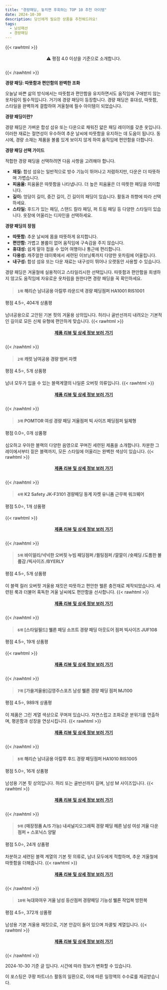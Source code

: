 ```yaml
---
title: "경량패딩, 놓치면 후회하는 TOP 10 추천 아이템"
date: 2024-10-30
description: 당신에게 필요한 상품을 추천해드려요!
tags:
  - 남성패션
  - 경량패딩
---
```

{{< rawhtml >}}<div class="toc" style="text-align: center; height: 50px; line-height: 2;">  <p>⚠️ 평점 4.0 이상을 기준으로 소개합니다.<br></p></div> {{< /rawhtml >}}

**경량 패딩: 따뜻함과 편안함의 완벽한 조화**

오늘날 바쁜 삶의 방식에서는 따뜻함과 편안함을 유지하면서도 움직임에 구애받지 않는 옷차림이 필수적입니다. 거기에 경량 패딩이 등장합니다. 경량 패딩은 휴대성, 따뜻함, 스타일을 완벽하게 결합하여 겨울철에 필수 아이템이 되었습니다.

**경량 패딩이란?**

경량 패딩은 가벼운 합성 섬유 또는 다운으로 채워진 얇은 패딩 레이어를 갖춘 옷입니다. 이러한 재료는 절연성이 우수하여 추운 날씨에 따뜻함을 유지하는 데 도움이 됩니다. 동시에, 경량 소재는 제품을 볼륨 있게 보이지 않게 하여 움직임에 편안함을 더합니다.

**경량 패딩 선택 가이드**

적합한 경량 패딩을 선택하려면 다음 사항을 고려해야 합니다.

* **재질:** 합성 섬유는 일반적으로 방수 기능이 뛰어나고 저렴하지만, 다운은 더 따뜻하며 가볍습니다.
* **피움율:** 피움율은 따뜻함을 나타냅니다. 더 높은 피움율은 더 따뜻한 패딩을 의미합니다.
* **길이:** 엉덩이 길이, 중간 길이, 긴 길이의 패딩이 있습니다. 활동과 취향에 따라 선택하세요.
* **스타일:** 후드가 있는 패딩, 스탠드 칼라 패딩, 퍼 트림 패딩 등 다양한 스타일이 있습니다. 옷장에 어울리는 디자인을 선택하세요.

**경량 패딩의 장점**

* **따뜻함:** 추운 날씨에 몸을 따뜻하게 유지합니다.
* **편안함:** 가볍고 볼륨이 없어 움직임에 구속감을 주지 않습니다.
* **휴대성:** 쉽게 말아 접을 수 있어 여행이나 통근에 편리합니다.
* **다용성:** 캐주얼한 데이룩에서 세련된 이브닝룩까지 다양한 옷차림에 어울립니다.
* **내구성:** 합성 섬유 또는 다운 재료는 내구성이 뛰어나 오랫동안 사용할 수 있습니다.

경량 패딩은 겨울철에 실용적이고 스타일리시한 선택입니다. 따뜻함과 편안함을 희생하지 않고도 움직임에 자유로운 옷차림을 원한다면 경량 패딩을 꼭 확인하세요.


>#### `1위` 해리슨 남녀공용 아칼루 라운드넥 경량 패딩점퍼 HA1001 RIS1001
평점 4.5⭐, 404개 상품평

남녀공용으로 고안된 기본 핏의 겨울용 상의입니다. 허리나 골반선까지 내려오는 기본적인 길이로 모든 신체 유형에 편안하게 맞습니다.
{{< rawhtml >}}<div class="toc" style="text-align: center; height: 50px; line-height: 2;"><p><b><a href="https://link.coupang.com/re/AFFSDP?lptag=AF5033054&pageKey=8345851606&itemId=20167613715&vendorItemId=87259889898&traceid=V0-153-d60ff48f62a57986&clickBeacon=90ff2bf0-968a-11ef-829b-46d14a7e751d%7E3&requestid=20241030154535381122936244&token=31850C%7CMIXED">제품 리뷰 및 상세 정보 보러 가기</a></b><br></p> </div>{{< /rawhtml >}}

>#### `2위` 캐럿 남여공용 경량 범버 자켓
평점 4.5⭐, 5개 상품평

남녀 모두가 입을 수 있는 블랙계열의 나일론 오버핏 의류입니다.
{{< rawhtml >}}<div class="toc" style="text-align: center; height: 50px; line-height: 2;"><p><b><a href="https://link.coupang.com/re/AFFSDP?lptag=AF5033054&pageKey=2111546173&itemId=3586762064&vendorItemId=71572557022&traceid=V0-153-5ea1e8d9e48af2e2&requestid=20241030154535381122936244&token=31850C%7CMIXED">제품 리뷰 및 상세 정보 보러 가기</a></b><br></p> </div>{{< /rawhtml >}}

>#### `3위` POMTOR 여성 경량 패딩 겨울점퍼 빅 사이즈  패딩점퍼 일체형
평점 0.0⭐, 0개 상품평

심오하고 우아한 블랙의 다양한 음영으로 꾸며진 세련된 제품을 소개합니다. 차분한 그레이에서부터 짙은 블랙까지, 모든 스타일에 어울리는 완벽한 색상이 있습니다.
{{< rawhtml >}}<div class="toc" style="text-align: center; height: 50px; line-height: 2;"><p><b><a href="https://link.coupang.com/re/AFFSDP?lptag=AF5033054&pageKey=8397577129&itemId=24273032214&vendorItemId=91354649869&traceid=V0-153-f14dbe715cd928e3&requestid=20241030154535381122936244&token=31850C%7CMIXED">제품 리뷰 및 상세 정보 보러 가기</a></b><br></p> </div>{{< /rawhtml >}}

>#### `4위` K2 Safety JK-F3101 경량패딩 동계 자켓 유니폼 근무복 워크웨어
평점 5.0⭐, 1개 상품평


{{< rawhtml >}}<div class="toc" style="text-align: center; height: 50px; line-height: 2;"><p><b><a href="https://link.coupang.com/re/AFFSDP?lptag=AF5033054&pageKey=7614734875&itemId=20175227822&vendorItemId=87267180854&traceid=V0-153-39e3d52de82cf81c&clickBeacon=90ff5300-968a-11ef-8cb0-47b5a149a916%7E3&requestid=20241030154535381122936244&token=31850C%7CMIXED">제품 리뷰 및 상세 정보 보러 가기</a></b><br></p> </div>{{< /rawhtml >}}

>#### `5위` 바이얼리/넉넉한 오버핏 누빔 패딩점퍼 /퀼팅점퍼 /깔깔이 /숏패딩 /도톰한 볼륨감 /빅사이즈 /BYERLY
평점 4.5⭐, 5개 상품평

이 블랙 컬러 오버핏 겨울용 재킷은 따뜻하고 편안한 웰론 충전재로 제작되었습니다. 세련된 룩과 더불어 혹독한 겨울 날씨에도 편안함을 선사합니다.
{{< rawhtml >}}<div class="toc" style="text-align: center; height: 50px; line-height: 2;"><p><b><a href="https://link.coupang.com/re/AFFSDP?lptag=AF5033054&pageKey=8360206116&itemId=17029922358&vendorItemId=84206241809&traceid=V0-153-7a5397e5606fc7be&requestid=20241030154535381122936244&token=31850C%7CMIXED">제품 리뷰 및 상세 정보 보러 가기</a></b><br></p> </div>{{< /rawhtml >}}

>#### `6위` [스타일필드] 웰론 패딩 소프트 경량 패딩 아웃도어 점퍼 빅사이즈 JUF108
평점 4.5⭐, 19개 상품평


{{< rawhtml >}}<div class="toc" style="text-align: center; height: 50px; line-height: 2;"><p><b><a href="https://link.coupang.com/re/AFFSDP?lptag=AF5033054&pageKey=7704888326&itemId=20638603782&vendorItemId=87712207304&traceid=V0-153-4791bd7566f83641&clickBeacon=90ff5300-968a-11ef-ade7-f27a8f36bef1%7E3&requestid=20241030154535381122936244&token=31850C%7CMIXED">제품 리뷰 및 상세 정보 보러 가기</a></b><br></p> </div>{{< /rawhtml >}}

>#### `7위` [가을겨울용]김영주스포츠 남성 웰론 경량 패딩 점퍼 MJ100
평점 4.5⭐, 989개 상품평

이 제품은 그린 계열 색상으로 꾸며져 있습니다. 자연스럽고 조화로운 분위기를 연출하며, 평온함과 성장을 연상시킵니다.
{{< rawhtml >}}<div class="toc" style="text-align: center; height: 50px; line-height: 2;"><p><b><a href="https://link.coupang.com/re/AFFSDP?lptag=AF5033054&pageKey=7494914965&itemId=19606674871&vendorItemId=87188211295&traceid=V0-153-c0fd8a884305276d&requestid=20241030154535381122936244&token=31850C%7CMIXED">제품 리뷰 및 상세 정보 보러 가기</a></b><br></p> </div>{{< /rawhtml >}}

>#### `8위` 해리슨 남녀공용 아칼루 후드 경량 패딩점퍼 HA1010 RIS1005
평점 5.0⭐, 16개 상품평

남성용 기본 핏 상의입니다. 허리 또는 골반선까지 길며, 남성 M 사이즈입니다.
{{< rawhtml >}}<div class="toc" style="text-align: center; height: 50px; line-height: 2;"><p><b><a href="https://link.coupang.com/re/AFFSDP?lptag=AF5033054&pageKey=8338066497&itemId=24077478409&vendorItemId=91097117331&traceid=V0-153-c775bd591658be84&clickBeacon=90ff5300-968a-11ef-a94c-0821540c6ab5%7E3&requestid=20241030154535381122936244&token=31850C%7CMIXED">제품 리뷰 및 상세 정보 보러 가기</a></b><br></p> </div>{{< /rawhtml >}}

>#### `9위` (매장정품 A/S 가능) 내셔널지오그래픽 경량 패딩 헤론 남성 여성 겨울 다운 점퍼 + 스포닉스 양말
평점 5.0⭐, 24개 상품평

차분하고 세련된 블랙 계열의 기본 핏 의류로, 남녀 모두에게 적합하며, 추운 겨울철에 따뜻함을 더해줍니다.
{{< rawhtml >}}<div class="toc" style="text-align: center; height: 50px; line-height: 2;"><p><b><a href="https://link.coupang.com/re/AFFSDP?lptag=AF5033054&pageKey=8320936159&itemId=24017171382&vendorItemId=91037776142&traceid=V0-153-22ddef722511b528&requestid=20241030154535381122936244&token=31850C%7CMIXED">제품 리뷰 및 상세 정보 보러 가기</a></b><br></p> </div>{{< /rawhtml >}}

>#### `10위` 늑대와여우 겨울 남성 등산점퍼 경량패딩 기능성 웰론 작업복 방한복
평점 4.5⭐, 372개 상품평

남성용 기본 겨울용 재킷으로, 기본 안감이 들어 있으며 차콜빛 계열입니다.
{{< rawhtml >}}<div class="toc" style="text-align: center; height: 50px; line-height: 2;"><p><b><a href="https://link.coupang.com/re/AFFSDP?lptag=AF5033054&pageKey=7621261533&itemId=20206395080&vendorItemId=78751735421&traceid=V0-153-3903c48fadeb0c83&clickBeacon=90ff5300-968a-11ef-bf53-c0a083670244%7E3&requestid=20241030154535381122936244&token=31850C%7CMIXED">제품 리뷰 및 상세 정보 보러 가기</a></b><br></p> </div>{{< /rawhtml >}}


2024-10-30 기준 글 입니다.
시간에 따라 정보가 변화할 수 있습니다.

이 포스팅은 쿠팡 파트너스 활동의 일환으로, 이에 따른 일정액의 수수료를 제공받습니다.